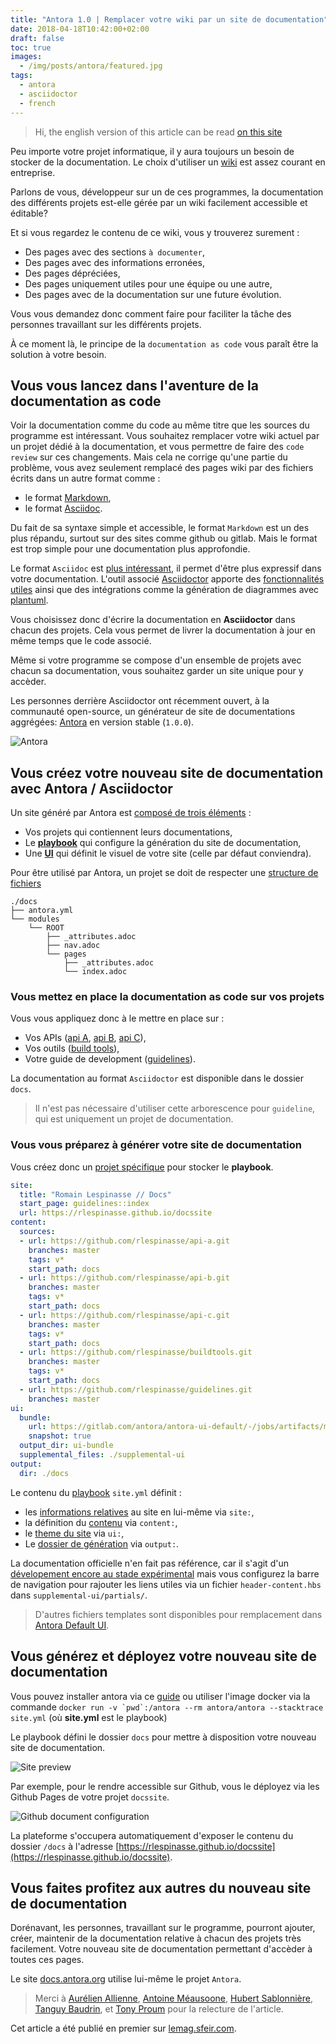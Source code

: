 ```yaml
---
title: "Antora 1.0 | Remplacer votre wiki par un site de documentation"
date: 2018-04-18T10:42:00+02:00
draft: false
toc: true
images: 
  - /img/posts/antora/featured.jpg
tags: 
  - antora
  - asciidoctor
  - french
---
```


> Hi, the english version of this article can be read [on this site](/posts/antora-en/)

Peu importe votre projet informatique, il y aura toujours un besoin de stocker de la documentation.
Le choix d'utiliser un [wiki](https://fr.wikipedia.org/wiki/Wiki) est assez courant en entreprise.

Parlons de vous, développeur sur un de ces programmes, la documentation des différents projets est-elle gérée par un wiki facilement accessible et éditable?

Et si vous regardez le contenu de ce wiki, vous y trouverez surement :

* Des pages avec des sections `à documenter`,
* Des pages avec des informations erronées,
* Des pages dépréciées,
* Des pages uniquement utiles pour une équipe ou une autre,
* Des pages avec de la documentation sur une future évolution.

Vous vous demandez donc comment faire pour faciliter la tâche des personnes travaillant sur les différents projets.

À ce moment là, le principe de la `documentation as code` vous paraît être la solution à votre besoin.

## Vous vous lancez dans l'aventure de la documentation as code

Voir la documentation comme du code au même titre que les sources du programme est intéressant.
Vous souhaitez remplacer votre wiki actuel par un projet dédié à la documentation, et vous permettre de faire des `code review` sur ces changements.
Mais cela ne corrige qu'une partie du problème, vous avez seulement remplacé des pages wiki par des fichiers écrits dans un autre format comme :

* le format [Markdown](https://daringfireball.net/projects/markdown/syntax),
* le format [Asciidoc](http://www.methods.co.nz/asciidoc/).

Du fait de sa syntaxe simple et accessible, le format `Markdown` est un des plus répandu, surtout sur des sites comme github ou gitlab. Mais le format est trop simple pour une documentation plus approfondie.

Le format `Asciidoc` est [plus intéressant](https://github.com/asciidoctor/asciidoctor.org/blob/master/docs/_includes/asciidoc-vs-markdown.adoc), il permet d'être plus expressif dans votre documentation.
L'outil associé [Asciidoctor](https://asciidoctor.org/) apporte des [fonctionnalités utiles](https://asciidoctor.org/docs/asciidoc-writers-guide/) ainsi que des intégrations comme la génération de diagrammes avec [plantuml](http://plantuml.com/).

Vous choisissez donc d'écrire la documentation en **Asciidoctor** dans chacun des projets.
Cela vous permet de livrer la documentation à jour en même temps que le code associé.

Même si votre programme se compose d'un ensemble de projets avec chacun sa documentation, vous souhaitez garder un site unique pour y accèder.

Les personnes derrière Asciidoctor ont récemment ouvert, à la communauté open-source, un générateur de site de documentations aggrégées: [Antora](https://antora.org/) en version stable (`1.0.0`).

![Antora](/img/posts/antora/site.png)

## Vous créez votre nouveau site de documentation avec Antora / Asciidoctor

Un site généré par Antora est [composé de trois éléments](https://docs.antora.org) :

* Vos projets qui contiennent leurs documentations,
* Le [**playbook**](https://docs.antora.org/antora/1.0/playbook/) qui configure la génération du site de documentation,
* Une [**UI**](https://docs.antora.org/antora/1.0/playbook/configure-ui/) qui définit le visuel de votre site (celle par défaut conviendra).

Pour être utilisé par Antora, un projet se doit de respecter une [structure de fichiers](https://docs.antora.org/antora/1.0/component-structure/)

```text
./docs
├── antora.yml
└── modules
    └── ROOT
        ├── _attributes.adoc
        ├── nav.adoc
        └── pages
            ├── _attributes.adoc
            └── index.adoc
```

### Vous mettez en place la documentation as code sur vos projets

Vous vous appliquez donc à le mettre en place sur :

* Vos APIs ([api A](https://github.com/rlespinasse/api-a), [api B](https://github.com/rlespinasse/api-b), [api C](https://github.com/rlespinasse/api-c)),
* Vos outils ([build tools](https://github.com/rlespinasse/buildtools)),
* Votre guide de development ([guidelines](https://github.com/rlespinasse/guidelines)).

La documentation au format `Asciidoctor` est disponible dans le dossier `docs`.
> Il n'est pas nécessaire d'utiliser cette arborescence pour `guideline`, qui est uniquement un projet de documentation.

### Vous vous préparez à générer votre site de documentation

Vous créez donc un [projet spécifique](https://github.com/rlespinasse/docssite) pour stocker le **playbook**.

```yaml
site:
  title: "Romain Lespinasse // Docs"
  start_page: guidelines::index
  url: https://rlespinasse.github.io/docssite
content:
  sources:
  - url: https://github.com/rlespinasse/api-a.git
    branches: master
    tags: v*
    start_path: docs
  - url: https://github.com/rlespinasse/api-b.git
    branches: master
    tags: v*
    start_path: docs
  - url: https://github.com/rlespinasse/api-c.git
    branches: master
    tags: v*
    start_path: docs
  - url: https://github.com/rlespinasse/buildtools.git
    branches: master
    tags: v*
    start_path: docs
  - url: https://github.com/rlespinasse/guidelines.git
    branches: master
ui:
  bundle:
    url: https://gitlab.com/antora/antora-ui-default/-/jobs/artifacts/master/raw/build/ui-bundle.zip?job=bundle-stable
    snapshot: true
  output_dir: ui-bundle
  supplemental_files: ./supplemental-ui
output:
  dir: ./docs
```

Le contenu du [playbook](https://docs.antora.org/antora/1.0/playbook/playbook/) `site.yml` définit :

* les [informations relatives](https://docs.antora.org/antora/1.0/playbook/configure-site/) au site en lui-même via `site:`,
* la définition du [contenu](https://docs.antora.org/antora/1.0/playbook/configure-content-sources/) via `content:`,
* le [theme du site](https://docs.antora.org/antora/1.0/playbook/configure-ui/) via `ui:`,
* Le [dossier de génération](https://docs.antora.org/antora/1.0/playbook/configure-output/) via `output:`.

La documentation officielle n'en fait pas référence, car il s'agit d'un [dévelopement encore au stade expérimental](https://gitlab.com/antora/antora/issues/147) mais vous configurez la barre de navigation pour rajouter les liens utiles via un fichier `header-content.hbs` dans `supplemental-ui/partials/`.
> D'autres fichiers templates sont disponibles pour remplacement dans [Antora Default UI](https://gitlab.com/antora/antora-ui-default/tree/master/src/partials).

## Vous générez et déployez votre nouveau site de documentation

Vous pouvez installer antora via ce [guide](https://docs.antora.org/antora/1.0/install/install-antora/) ou utiliser l'image docker via la commande ``docker run -v `pwd`:/antora --rm antora/antora --stacktrace site.yml`` (où **site.yml** est le playbook)

Le playbook défini le dossier `docs` pour mettre à disposition votre nouveau site de documentation.

![Site preview](/img/posts/antora/site-preview.png)

Par exemple, pour le rendre accessible sur Github, vous le déployez via les Github Pages de votre projet `docssite`.

![Github document configuration](/img/posts/antora/github.png)

La plateforme s'occupera automatiquement d'exposer le contenu du dossier `/docs` à l'adresse [https://rlespinasse.github.io/docssite](https://rlespinasse.github.io/docssite).

## Vous faites profitez aux autres du nouveau site de documentation

Dorénavant, les personnes, travaillant sur le programme, pourront ajouter, créer, maintenir de la documentation relative à chacun des projets très facilement. Votre nouveau site de documentation permettant d'accèder à toutes ces pages.

Le site [docs.antora.org](https://docs.antora.org) utilise lui-même le projet `Antora`.

> Merci à [Aurélien Allienne](https://twitter.com/sn0rks), [Antoine Méausoone](https://twitter.com/AMeausoone), [Hubert Sablonnière](https://twitter.com/hsablonniere), [Tanguy Baudrin](https://twitter.com/TanguyBAUDRIN), et [Tony Proum](https://twitter.com/chezTone) pour la relecture de l'article.

Cet article a été publié en premier sur [lemag.sfeir.com](https://sfeir.com).
